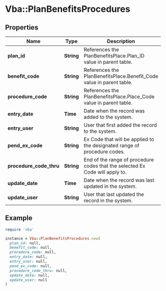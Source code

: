 # Vba::PlanBenefitsProcedures

## Properties

| Name | Type | Description | Notes |
| ---- | ---- | ----------- | ----- |
| **plan_id** | **String** | References the PlanBenefitsPlace.Plan_ID value in parent table. |  |
| **benefit_code** | **String** | References the PlanBenefitsPlace.Benefit_Code value in parent table. |  |
| **procedure_code** | **String** | References the PlanBenefitsPlace.Place_Code value in parent table. |  |
| **entry_date** | **Time** | Date when the record was added to the system. | [optional] |
| **entry_user** | **String** | User that first added the record to the system. | [optional] |
| **pend_ex_code** | **String** | Ex Code that will be applied to the designated range of procedure codes. |  |
| **procedure_code_thru** | **String** | End of the range of procedure codes that the selected Ex Code will apply to. | [optional] |
| **update_date** | **Time** | Date when the record was last updated in the system. | [optional] |
| **update_user** | **String** | User that last updated the record in the system. | [optional] |

## Example

```ruby
require 'vba'

instance = Vba::PlanBenefitsProcedures.new(
  plan_id: null,
  benefit_code: null,
  procedure_code: null,
  entry_date: null,
  entry_user: null,
  pend_ex_code: null,
  procedure_code_thru: null,
  update_date: null,
  update_user: null
)
```

